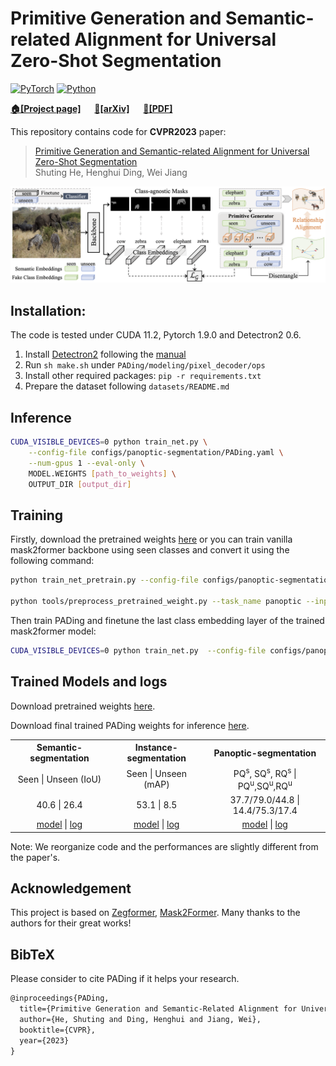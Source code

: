# Primitive Generation and Semantic-related Alignment for Universal Zero-Shot Segmentation
[![PyTorch](https://img.shields.io/badge/PyTorch-1.9.0-%23EE4C2C.svg?style=&logo=PyTorch&logoColor=white)](https://pytorch.org/)
[![Python](https://img.shields.io/badge/Python-3.7%20|%203.8%20|%203.9-blue.svg?style=&logo=python&logoColor=ffdd54)](https://www.python.org/downloads/)

**[🏠[Project page]](https://henghuiding.github.io/PADing/)** &emsp; **[📄[arXiv]](https://arxiv.org/abs/)**  &emsp; **[📄[PDF]](https://openaccess.thecvf.com/content/CVPR2023/papers/He_Primitive_Generation_and_Semantic-Related_Alignment_for_Universal_Zero-Shot_Segmentation_CVPR_2023_paper.pdf)**

This repository contains code for **CVPR2023** paper:
> [Primitive Generation and Semantic-related Alignment for Universal Zero-Shot Segmentation](https://openaccess.thecvf.com/content/CVPR2023/papers/He_Primitive_Generation_and_Semantic-Related_Alignment_for_Universal_Zero-Shot_Segmentation_CVPR_2023_paper.pdf)  
> Shuting He, Henghui Ding, Wei Jiang  

![framework](imgs/framework.png)


## Installation:

The code is tested under CUDA 11.2, Pytorch 1.9.0 and Detectron2 0.6.

1. Install [Detectron2](https://github.com/facebookresearch/detectron2) following the [manual](https://detectron2.readthedocs.io/en/latest/)
2. Run `sh make.sh` under `PADing/modeling/pixel_decoder/ops`
3. Install other required packages: `pip -r requirements.txt`
4. Prepare the dataset following `datasets/README.md`

## Inference

```bash
CUDA_VISIBLE_DEVICES=0 python train_net.py \
    --config-file configs/panoptic-segmentation/PADing.yaml \
    --num-gpus 1 --eval-only \
    MODEL.WEIGHTS [path_to_weights] \
    OUTPUT_DIR [output_dir]
```

## Training

Firstly, download the pretrained weights [here](https://drive.google.com/drive/folders/1ynhW1vc_KpLQC_O1MrSuRt4dn8ZYTwa4?usp=sharing) or you can train vanilla mask2former backbone using seen classes and convert it using the following command:

```bash
python train_net_pretrain.py --config-file configs/panoptic-segmentation/pretrain.yaml --num-gpus 8

python tools/preprocess_pretrained_weight.py --task_name panoptic --input_file panoptic_pretrain/model_final.pth
```

Then train PADing and finetune the last class embedding layer of the trained mask2former model:
```bash
CUDA_VISIBLE_DEVICES=0 python train_net.py  --config-file configs/panoptic-segmentation/PADing.yaml --num-gpus 1 MODEL.WEIGHTS pretrained_weight_panoptic.pth
```


## Trained Models and logs

Download pretrained weights [here](https://drive.google.com/drive/folders/1ynhW1vc_KpLQC_O1MrSuRt4dn8ZYTwa4?usp=sharing).

Download final trained PADing weights for inference [here](https://drive.google.com/drive/folders/1QCD-0MXtGOJQdexjelOlOlx7MvUphaEZ?usp=sharing).

<table>
    <tr>
        <th style='text-align:center;' >Semantic-segmentation</th>
        <th style='text-align:center;' >Instance-segmentation</th>
        <th style='text-align:center;' >Panoptic-segmentation</th>
    </tr>
    <tr>
        <td style='text-align:center;'>Seen | Unseen (IoU)</td>
        <td style='text-align:center;'>Seen | Unseen (mAP)</td>
        <td style='text-align:center;'>PQ<sup>s</sup>, SQ<sup>s</sup>, RQ<sup>s</sup> | PQ<sup>u</sup>,SQ<sup>u</sup>,RQ<sup>u</sup></td>
    </tr>
    <tr>
        <td style='text-align:center;'>40.6 | 26.4</td>
        <td style='text-align:center;'>53.1 | 8.5</td>
        <td style='text-align:center;'>37.7/79.0/44.8 | 14.4/75.3/17.4</td>
    </tr>
    <tr>
        <td style='text-align:center;'>
          <a href='https://drive.google.com/file/d/1hNthRsp7dSY4x51aRHAPK_QQULGMGdeL/view?usp=sharing'>model</a> | <a href='https://drive.google.com/file/d/1FqH76rA_Lnl_P9WTDbX56d5FJzcS0hmY/view?usp=sharing'>log</a> </td>
        <td style='text-align:center;'><a href='https://drive.google.com/file/d/1dw-KQS8MxIPpqGxQUeuPZjTeVM_2fqld/view?usp=sharing'>model</a> | <a href='https://drive.google.com/file/d/1aG4VQtJIaDRG5FAI5BBJ8ehppA3fXdGd/view?usp=sharing'>log</a></td>
        <td style='text-align:center;'><a href='https://drive.google.com/file/d/1GTXQvKnSDG0QQHFkardlYwWlQPTX1f9A/view?usp=sharing'>model</a> | <a href='https://drive.google.com/file/d/1T42kCPbEP0fNa0bE4vk0TxJDRHQMuwuu/view?usp=sharing'>log</a></td>
    </tr>
</table>

Note: We reorganize code and the performances are slightly different from the paper's.

## Acknowledgement

This project is based on [Zegformer](https://github.com/dingjiansw101/ZegFormer), [Mask2Former](https://github.com/facebookresearch/Mask2Former). Many thanks to the authors for their great works!

## BibTeX
Please consider to cite PADing if it helps your research.

```latex
@inproceedings{PADing,
  title={Primitive Generation and Semantic-Related Alignment for Universal Zero-Shot Segmentation},
  author={He, Shuting and Ding, Henghui and Jiang, Wei},
  booktitle={CVPR},
  year={2023}
}
```

